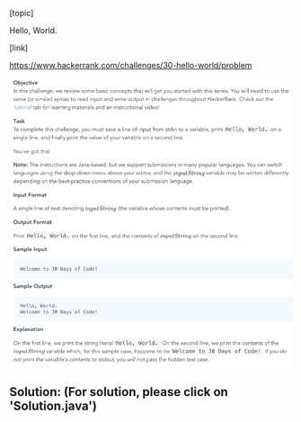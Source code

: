 [topic]

Hello, World.

[link]

https://www.hackerrank.com/challenges/30-hello-world/problem


![Alt text](../../../../../../resources/thirty.days.of.code/question-0.png?raw=true "Title")

## Solution: (For solution, please click on 'Solution.java')
